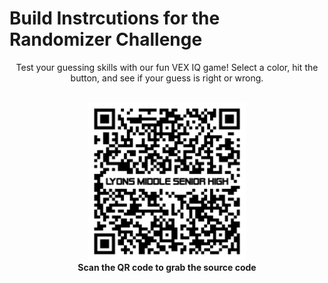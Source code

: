 # Build Instrcutions for the Randomizer Challenge

<div align="center">
Test your guessing skills with our fun VEX IQ game! Select a color, hit the button, and see if your guess is right or wrong.
<br/>
<br/>
<p>
<img src="https://raw.githubusercontent.com/Lyons-Middle-Senior-High-Robotics/vexiq-candy-randomizer/refs/heads/main/images/qr-code.png" width=50% height=50%>
<br/>
<b>Scan the QR code to grab the source code</b>
</p>
</div>
